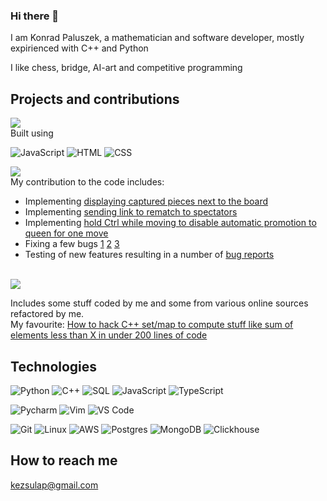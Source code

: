 ### Hi there 👋
I am Konrad Paluszek, a mathematician and software developer, mostly expirienced with C++ and Python

I like chess, bridge, AI-art and competitive programming

## Projects and contributions
<a href="https://github.com/kezsulap/SSO_MAX_CC">
  <img align="center" src="https://github-readme-stats.vercel.app/api/pin/?username=kezsulap&repo=SSO_MAX_CC&theme=algolia" />
</a>
<br>
Built using

![JavaScript](https://img.shields.io/badge/-JavaScript-F7DF1E?&logo=javascript&logoColor=000000)
![HTML](https://img.shields.io/badge/-HTML-f06529?&logo=HTML5&logoColor=ffffff)
![CSS](https://img.shields.io/badge/-CSS-44cc11?&logo=CSS3&logoColor=ffffff)
<br>

<a href="https://github.com/gbtami/pychess-variants">
  <img align="center" src="https://github-readme-stats.vercel.app/api/pin/?username=gbtami&repo=pychess-variants&theme=algolia" />
</a>
<br>
My contribution to the code includes:

- Implementing [displaying captured pieces next to the board](https://github.com/gbtami/pychess-variants/pull/650)
- Implementing [sending link to rematch to spectators](https://github.com/gbtami/pychess-variants/commit/81fbea449f7da13f7b390a1eb9075a19f5be09dc)
- Implementing [hold Ctrl while moving to disable automatic promotion to queen for one move](https://github.com/gbtami/pychess-variants/commit/56c69327b9266c279a2c7de2a64db742aaaea750)
- Fixing a few bugs [1](https://github.com/gbtami/chessgroundx/pull/18/commits/fe1eb6d10674c67c13336366cbe933102589354c) [2](https://github.com/gbtami/pychess-variants/commit/1fe62cbad5bcfe5144a71832f3afdc9d0bfac41e) [3](https://github.com/gbtami/pychess-variants/commit/dfa0cba981938f868757b06ff6afa5a2137b3d7e)
- Testing of new features resulting in a number of [bug reports](https://github.com/gbtami/pychess-variants/issues?q=author%3Akezsulap+label%3Abug+)

<br>

<a href="https://github.com/kezsulap/acmlib">
  <img align="center" src="https://github-readme-stats.vercel.app/api/pin/?username=kezsulap&repo=acmlib&theme=algolia" />
</a>
<br>

Includes some stuff coded by me and some from various online sources refactored by me.
<br>
My favourite: [How to hack C++ set/map to compute stuff like sum of elements less than X in under 200 lines of code](https://github.com/kezsulap/ACMLIB/blob/master/code/Data_Structures/SegmentSet.cpp)

## Technologies

![Python](https://img.shields.io/badge/-Python-3776AB?logo=python&logoColor=ffffff)
![C++](https://img.shields.io/badge/-C++-00599C?logo=c%2b%2b&logoColor=ffffff)
![SQL](https://img.shields.io/badge/-SQL-003B57?&logo=postgresql)
![JavaScript](https://img.shields.io/badge/-JavaScript-F7DF1E?&logo=javascript&logoColor=000000)
![TypeScript](https://img.shields.io/badge/-TypeScript-007ACC?&logo=TypeScript&logoColor=ffffff)

![Pycharm](https://img.shields.io/badge/PyCharm-green?logo=PyCharm)
![Vim](https://img.shields.io/badge/Vim-019733?logo=vim)
![VS Code](https://img.shields.io/badge/VSCode-%23007ACC?logo=Visual-studio-code)

![Git](https://img.shields.io/badge/-Git-%23F05032?logo=git&logoColor=%23ffffff)
![Linux](https://img.shields.io/badge/-Linux-FCC624?logo=linux&logoColor=000000)
![AWS](https://img.shields.io/badge/-AWS-232F3E?&logo=Amazon-AWS&logoColor=FF9900)
![Postgres](https://img.shields.io/badge/-Postgres-4479A1?logo=Postgresql&logoColor=ffffff)
![MongoDB](https://img.shields.io/badge/-MongoDB-47A248?logo=MongoDB&logoColor=ffffff)
![Clickhouse](https://img.shields.io/badge/-Clickhouse-F08080?logo=clickhouse&logoColor=ffff00)

## How to reach me
[kezsulap\@gmail.com](mailto:kezsulap@gmail.com)

<!--
**kezsulap/kezsulap** is a ✨ _special_ ✨ repository because its `README.md` (this file) appears on your GitHub profile.

Here are some ideas to get you started:

- 🔭 I’m currently working on ...
- 🌱 I’m currently learning ...
- 👯 I’m looking to collaborate on ...
- 🤔 I’m looking for help with ...
- 💬 Ask me about ...
- 📫 How to reach me: ...
- 😄 Pronouns: ...
- ⚡ Fun fact: ...
-->
